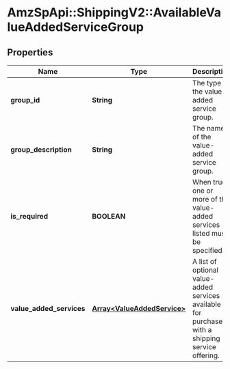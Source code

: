 # AmzSpApi::ShippingV2::AvailableValueAddedServiceGroup

## Properties
Name | Type | Description | Notes
------------ | ------------- | ------------- | -------------
**group_id** | **String** | The type of the value-added service group. | 
**group_description** | **String** | The name of the value-added service group. | 
**is_required** | **BOOLEAN** | When true, one or more of the value-added services listed must be specified. | 
**value_added_services** | [**Array&lt;ValueAddedService&gt;**](ValueAddedService.md) | A list of optional value-added services available for purchase with a shipping service offering. | [optional] 

